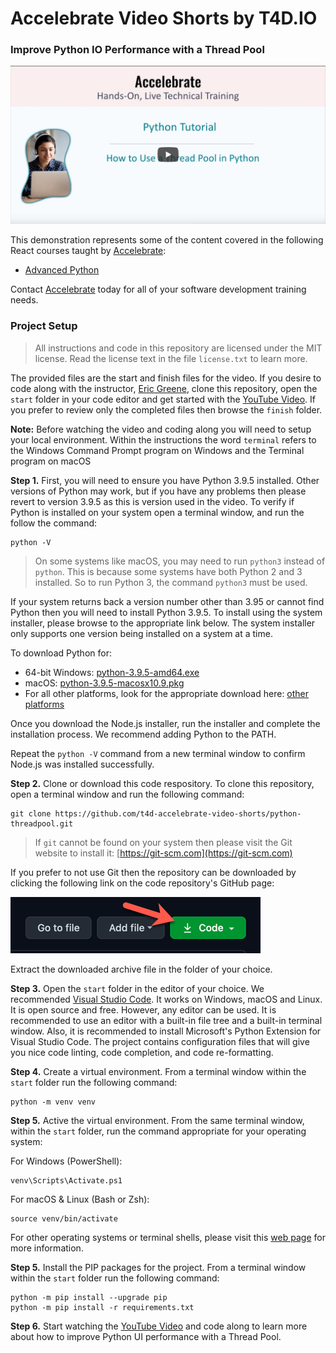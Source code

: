 # Accelebrate Video Shorts by T4D.IO

### Improve Python IO Performance with a Thread Pool

[![YouTube Video](images/video-screenshot.png)](https://youtu.be/NjWNxsr58tA)

This demonstration represents some of the content covered in the following React courses taught by [Accelebrate](https://www.accelebrate.com/):

- [Advanced Python](https://www.accelebrate.com/training/python-advanced)

Contact [Accelebrate](https://www.accelebrate.com/contact) today for all of your software development training needs. 

### Project Setup

> All instructions and code in this repository are licensed under the MIT license. Read the license text in the file `license.txt` to learn more.

The provided files are the start and finish files for the video. If you desire to code along with the instructor, [Eric Greene](http://www.t4d.io), clone this repository, open the `start` folder in your code editor and get started with the [YouTube Video](#). If you prefer to review only the completed files then browse the `finish` folder. 

**Note:** Before watching the video and coding along you will need to setup your local environment. Within the instructions the word `terminal` refers to the Windows Command Prompt program on Windows and the Terminal program on macOS

**Step 1.** First, you will need to ensure you have Python 3.9.5 installed. Other versions of Python may work, but if you have any problems then please revert to version 3.9.5 as this is version used in the video. To verify if Python is installed on your system open a terminal window, and run the follow the command:

```
python -V
```

> On some systems like macOS, you may need to run `python3` instead of `python`. This is because some systems have both Python 2 and 3 installed. So to run Python 3, the command `python3` must be used.

If your system returns back a version number other than 3.95 or cannot find Python then you will need to install Python 3.9.5. To install using the system installer, please browse to the appropriate link below. The system installer only supports one version being installed on a system at a time.

To download Python for:

- 64-bit Windows: [python-3.9.5-amd64.exe](https://www.python.org/ftp/python/3.9.5/python-3.9.5-amd64.exe)
- macOS: [python-3.9.5-macosx10.9.pkg](https://www.python.org/ftp/python/3.9.5/python-3.9.5-macosx10.9.pkg)
- For all other platforms, look for the appropriate download here: [other platforms](https://www.python.org/downloads/release/python-395/)

Once you download the Node.js installer, run the installer and complete the installation process. We recommend adding Python to the PATH.

Repeat the `python -V` command from a new terminal window to confirm Node.js was installed successfully.

**Step 2.** Clone or download this code respository. To clone this repository, open a terminal window and run the following command:

```
git clone https://github.com/t4d-accelebrate-video-shorts/python-threadpool.git
```

> If `git` cannot be found on your system then please visit the Git website to install it: [https://git-scm.com](https://git-scm.com) 

If you prefer to not use Git then the repository can be downloaded by clicking the following link on the code repository's GitHub page:

![GitHub Download Archive Button](./images/git-download-button.png)

Extract the downloaded archive file in the folder of your choice.

**Step 3.** Open the `start` folder in the editor of your choice. We recommended [Visual Studio Code](http://code.visualstudio.com/). It works on Windows, macOS and Linux. It is open source and free. However, any editor can be used. It is recommended to use an editor with a built-in file tree and a built-in terminal window. Also, it is recommended to install Microsoft's Python Extension for Visual Studio Code. The project contains configuration files that will give you nice code linting, code completion, and code re-formatting.

**Step 4.** Create a virtual environment. From a terminal window within the `start` folder run the following command:

```
python -m venv venv
```

**Step 5.** Active the virtual environment. From the same terminal window, within the `start` folder, run the command appropriate for your operating system:

For Windows (PowerShell):

```
venv\Scripts\Activate.ps1
```

For macOS & Linux (Bash or Zsh):

```
source venv/bin/activate
```

For other operating systems or terminal shells, please visit this [web page](https://packaging.python.org/guides/installing-using-pip-and-virtual-environments/#creating-a-virtual-environment) for more information.

**Step 5.** Install the PIP packages for the project. From a terminal window within the `start` folder run the following command:

```
python -m pip install --upgrade pip
python -m pip install -r requirements.txt
```

**Step 6.** Start watching the [YouTube Video](https://youtu.be/NjWNxsr58tA) and code along to learn more about how to improve Python UI performance with a Thread Pool.









